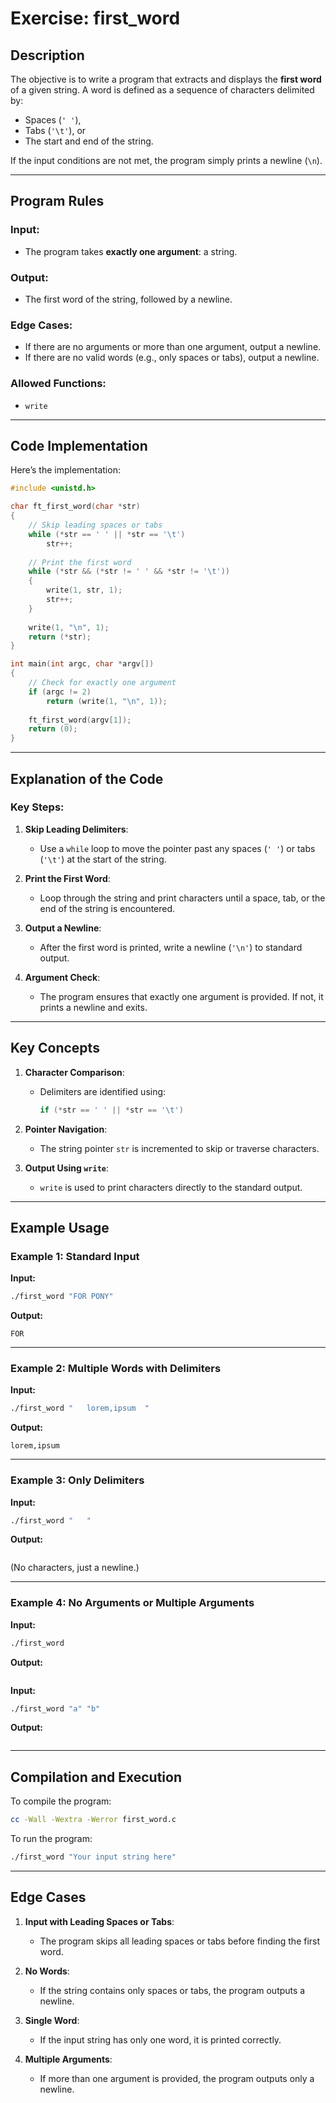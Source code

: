 # Exercise: first_word

## Description

The objective is to write a program that extracts and displays the **first word** of a given string. A word is defined as a sequence of characters delimited by:
- Spaces (`' '`),
- Tabs (`'\t'`), or
- The start and end of the string.

If the input conditions are not met, the program simply prints a newline (`\n`).

---

## Program Rules

### Input:
- The program takes **exactly one argument**: a string.

### Output:
- The first word of the string, followed by a newline.

### Edge Cases:
- If there are no arguments or more than one argument, output a newline.
- If there are no valid words (e.g., only spaces or tabs), output a newline.

### Allowed Functions:
- `write`

---

## Code Implementation

Here’s the implementation:

```c
#include <unistd.h>

char ft_first_word(char *str)
{
    // Skip leading spaces or tabs
	while (*str == ' ' || *str == '\t')
		str++;
	
    // Print the first word
	while (*str && (*str != ' ' && *str != '\t'))
	{
		write(1, str, 1);
		str++;
	}
	
	write(1, "\n", 1);
	return (*str);
}

int main(int argc, char *argv[])
{
    // Check for exactly one argument
	if (argc != 2)
		return (write(1, "\n", 1));
	
	ft_first_word(argv[1]);
	return (0);
}
```

---

## Explanation of the Code

### Key Steps:

1. **Skip Leading Delimiters**:
   - Use a `while` loop to move the pointer past any spaces (`' '`) or tabs (`'\t'`) at the start of the string.

2. **Print the First Word**:
   - Loop through the string and print characters until a space, tab, or the end of the string is encountered.

3. **Output a Newline**:
   - After the first word is printed, write a newline (`'\n'`) to standard output.

4. **Argument Check**:
   - The program ensures that exactly one argument is provided. If not, it prints a newline and exits.

---

## Key Concepts

1. **Character Comparison**:
   - Delimiters are identified using:
     ```c
     if (*str == ' ' || *str == '\t')
     ```

2. **Pointer Navigation**:
   - The string pointer `str` is incremented to skip or traverse characters.

3. **Output Using `write`**:
   - `write` is used to print characters directly to the standard output.

---

## Example Usage

### Example 1: Standard Input

**Input:**
```bash
./first_word "FOR PONY"
```

**Output:**
```
FOR
```

---

### Example 2: Multiple Words with Delimiters

**Input:**
```bash
./first_word "   lorem,ipsum  "
```

**Output:**
```
lorem,ipsum
```

---

### Example 3: Only Delimiters

**Input:**
```bash
./first_word "   "
```

**Output:**
```
```
(No characters, just a newline.)

---

### Example 4: No Arguments or Multiple Arguments

**Input:**
```bash
./first_word
```
**Output:**
```
```

**Input:**
```bash
./first_word "a" "b"
```

**Output:**
```
```

---

## Compilation and Execution

To compile the program:

```bash
cc -Wall -Wextra -Werror first_word.c
```

To run the program:

```bash
./first_word "Your input string here"
```

---

## Edge Cases

1. **Input with Leading Spaces or Tabs**:
   - The program skips all leading spaces or tabs before finding the first word.

2. **No Words**:
   - If the string contains only spaces or tabs, the program outputs a newline.

3. **Single Word**:
   - If the input string has only one word, it is printed correctly.

4. **Multiple Arguments**:
   - If more than one argument is provided, the program outputs only a newline.